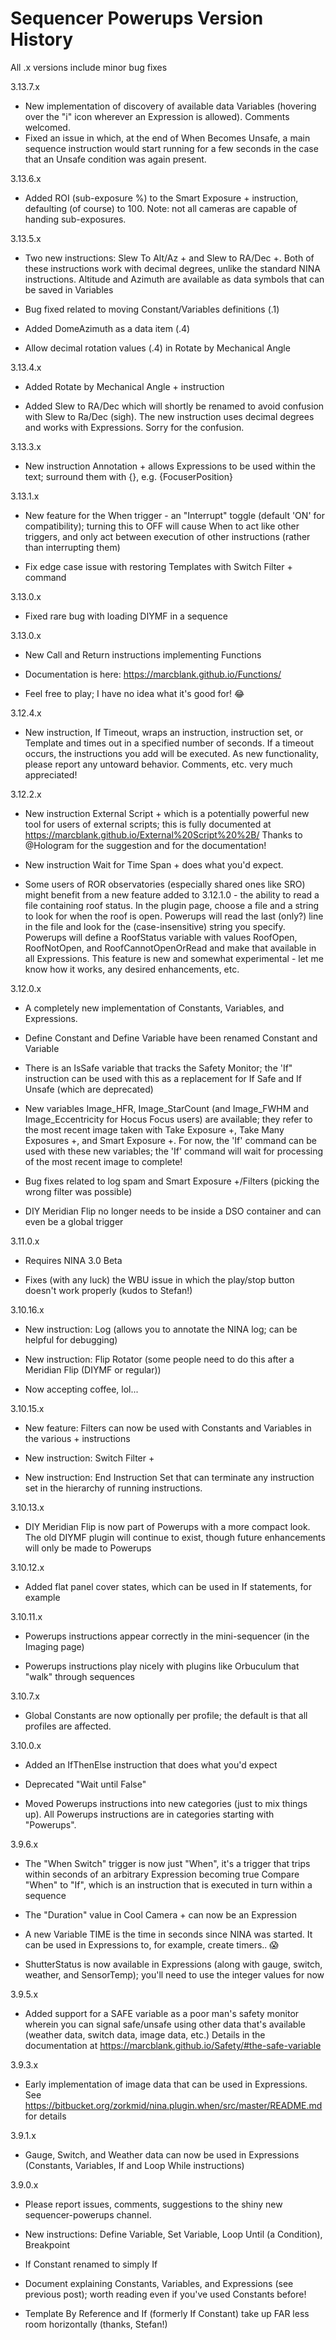 ﻿# Sequencer Powerups Version History

All .x versions include minor bug fixes

3.13.7.x

* New implementation of discovery of available data Variables (hovering over the "i" icon wherever an Expression is allowed).  Comments welcomed.
* Fixed an issue in which, at the end of When Becomes Unsafe, a main sequence instruction would start running for a few seconds in the case that an Unsafe condition was again present.

3.13.6.x

* Added ROI (sub-exposure %) to the Smart Exposure + instruction, defaulting (of course) to 100.  Note: not all cameras are capable of handing sub-exposures.

3.13.5.x

* Two new instructions:  Slew To Alt/Az + and Slew to RA/Dec +.  Both of these instructions work with decimal degrees, unlike the standard NINA instructions.  Altitude and Azimuth are available as data symbols that can be saved in Variables

* Bug fixed related to moving Constant/Variables definitions (.1)

* Added DomeAzimuth as a data item (.4)

* Allow decimal rotation values (.4) in Rotate by Mechanical Angle
 
3.13.4.x

* Added Rotate by Mechanical Angle + instruction

* Added Slew to RA/Dec which will shortly be renamed to avoid confusion with Slew to Ra/Dec (sigh).  The new instruction uses decimal degrees and works with Expressions.   Sorry for the confusion.

3.13.3.x

* New instruction Annotation + allows Expressions to be used within the text; surround them with {}, e.g. {FocuserPosition}
 
3.13.1.x

* New feature for the When trigger - an "Interrupt" toggle (default 'ON' for compatibility); turning this to OFF will cause When to act like other triggers, and only act between execution of other instructions (rather than interrupting them)

* Fix edge case issue with restoring Templates with Switch Filter + command

3.13.0.x

* Fixed rare bug with loading DIYMF in a sequence

3.13.0.x

* New Call and Return instructions implementing Functions

* Documentation is  here: https://marcblank.github.io/Functions/

* Feel free to play; I have no idea what it's good for! 😂

3.12.4.x

* New instruction, If Timeout, wraps an instruction, instruction set, or Template and times out in a specified number of seconds.  If a timeout occurs, the instructions you add will be executed.   As new functionality, please report any untoward behavior.   Comments, etc. very much appreciated!

3.12.2.x

* New instruction External Script + which is a potentially powerful new tool for users of external scripts; this is fully documented at  https://marcblank.github.io/External%20Script%20%2B/   Thanks to @Hologram for the suggestion and for the documentation!

* New instruction Wait for Time Span + does what you'd expect.

* Some users of ROR observatories (especially shared ones like SRO) might benefit from a new feature added to 3.12.1.0 - the ability to read a file containing roof status.   In the plugin page, choose a file and a string to look for when the roof is open.   Powerups will read the last (only?) line in the file and look for the (case-insensitive) string you specify.   Powerups will define a RoofStatus variable with values RoofOpen, RoofNotOpen, and RoofCannotOpenOrRead and make that available in all Expressions.   This feature is new and somewhat experimental - let me know how it works, any desired enhancements, etc. 

3.12.0.x

* A completely new implementation of Constants, Variables, and Expressions.

* Define Constant and Define Variable have been renamed Constant and Variable

* There is an IsSafe variable that tracks the Safety Monitor; the 'If" instruction can be used with this as a replacement for If Safe and If Unsafe (which are deprecated)

* New variables Image_HFR, Image_StarCount (and Image_FWHM and Image_Eccentricity for Hocus Focus users) are available; they refer to the most recent image taken with Take Exposure +, Take Many Exposures +, and Smart Exposure +.   For now, the 'If' command can be used with these new variables; the 'If' command will wait for processing of the most recent image to complete!

* Bug fixes related to log spam and Smart Exposure +/Filters (picking the wrong filter was possible)

* DIY Meridian Flip no longer needs to be inside a DSO container and can even be a global trigger

3.11.0.x

* Requires NINA 3.0 Beta

* Fixes (with any luck) the WBU issue in which the play/stop button doesn't work properly (kudos to Stefan!)

3.10.16.x

* New instruction: Log (allows you to annotate the NINA log; can be helpful for debugging)

* New instruction: Flip Rotator (some people need to do this after a Meridian Flip (DIYMF or regular))

* Now accepting coffee, lol...

3.10.15.x

* New feature: Filters can now be used with Constants and Variables in the various + instructions

* New instruction: Switch Filter +

* New instruction: End Instruction Set that can terminate any instruction set in the hierarchy of running instructions.

3.10.13.x

* DIY Meridian Flip is now part of Powerups with a more compact look.  The old DIYMF plugin will continue to exist, though future enhancements will only be made to Powerups

3.10.12.x

* Added flat panel cover states, which can be used in If statements, for example

3.10.11.x

* Powerups instructions appear correctly in the mini-sequencer (in the Imaging page)

* Powerups instructions play nicely with plugins like Orbuculum that "walk" through sequences

3.10.7.x

* Global Constants are now optionally per profile; the default is that all profiles are affected.

3.10.0.x

* Added an IfThenElse instruction that does what you'd expect

* Deprecated "Wait until False"

* Moved Powerups instructions into new categories (just to mix things up).  All Powerups instructions are in categories starting with "Powerups".

3.9.6.x

* The "When Switch" trigger is now just "When", it's a trigger that trips within seconds of an arbitrary Expression becoming true
Compare "When" to "If", which is an instruction that is executed in turn within a sequence

* The "Duration" value in Cool Camera + can now be an Expression

* A new Variable TIME is the time in seconds since NINA was started.  It can be used in Expressions to, for example, create timers.. 😱

* ShutterStatus is now available in Expressions (along with gauge, switch, weather, and SensorTemp); you'll need to use the integer values for now

3.9.5.x

* Added support for a SAFE variable as a poor man's safety monitor wherein you can signal safe/unsafe using other data that's available (weather data, switch data, image data, etc.)  Details in the documentation at https://marcblank.github.io/Safety/#the-safe-variable

3.9.3.x

* Early implementation of image data that can be used in Expressions.  See https://bitbucket.org/zorkmid/nina.plugin.when/src/master/README.md for details

3.9.1.x

* Gauge, Switch, and Weather data can now be used in Expressions (Constants, Variables, If and Loop While instructions)

3.9.0.x

* Please report issues, comments, suggestions to the shiny new ⁠sequencer-powerups channel.

* New instructions:  Define Variable, Set Variable, Loop Until  <expression> (a Condition), Breakpoint

* If Constant renamed to simply If

* Document explaining Constants, Variables, and Expressions (see previous post); worth reading even if you've used Constants before!

* Template By Reference and If (formerly If Constant) take up FAR less room horizontally (thanks, Stefan!)

